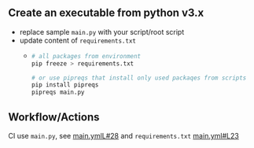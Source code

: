 ## Create an executable from python v3.x

* replace sample `main.py` with your script/root script
* update content of `requirements.txt`
  * ```sh
    # all packages from environment
    pip freeze > requirements.txt

    # or use pipreqs that install only used packaqes from scripts
    pip install pipreqs
    pipreqs main.py
    ```

## Workflow/Actions

CI use `main.py`, see [main.ymlL#28](./.github/workflows/main.yml#L28) and `requirements.txt` [main.yml#L23](./.github/workflows/main.yml#L23)